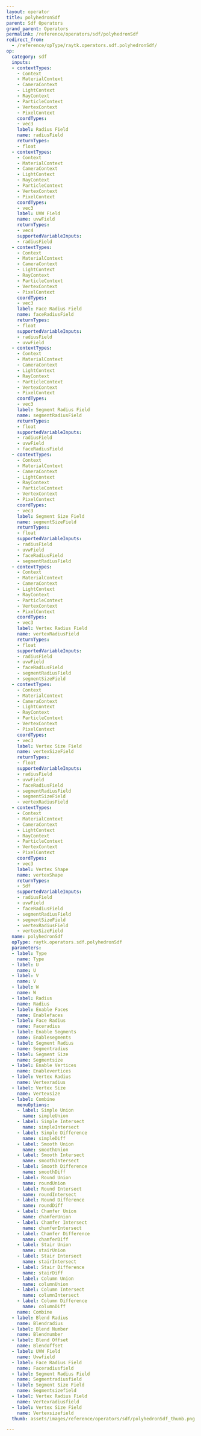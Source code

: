 ```yaml
---
layout: operator
title: polyhedronSdf
parent: Sdf Operators
grand_parent: Operators
permalink: /reference/operators/sdf/polyhedronSdf
redirect_from:
  - /reference/opType/raytk.operators.sdf.polyhedronSdf/
op:
  category: sdf
  inputs:
  - contextTypes:
    - Context
    - MaterialContext
    - CameraContext
    - LightContext
    - RayContext
    - ParticleContext
    - VertexContext
    - PixelContext
    coordTypes:
    - vec3
    label: Radius Field
    name: radiusField
    returnTypes:
    - float
  - contextTypes:
    - Context
    - MaterialContext
    - CameraContext
    - LightContext
    - RayContext
    - ParticleContext
    - VertexContext
    - PixelContext
    coordTypes:
    - vec3
    label: UVW Field
    name: uvwField
    returnTypes:
    - vec4
    supportedVariableInputs:
    - radiusField
  - contextTypes:
    - Context
    - MaterialContext
    - CameraContext
    - LightContext
    - RayContext
    - ParticleContext
    - VertexContext
    - PixelContext
    coordTypes:
    - vec3
    label: Face Radius Field
    name: faceRadiusField
    returnTypes:
    - float
    supportedVariableInputs:
    - radiusField
    - uvwField
  - contextTypes:
    - Context
    - MaterialContext
    - CameraContext
    - LightContext
    - RayContext
    - ParticleContext
    - VertexContext
    - PixelContext
    coordTypes:
    - vec3
    label: Segment Radius Field
    name: segmentRadiusField
    returnTypes:
    - float
    supportedVariableInputs:
    - radiusField
    - uvwField
    - faceRadiusField
  - contextTypes:
    - Context
    - MaterialContext
    - CameraContext
    - LightContext
    - RayContext
    - ParticleContext
    - VertexContext
    - PixelContext
    coordTypes:
    - vec3
    label: Segment Size Field
    name: segmentSizeField
    returnTypes:
    - float
    supportedVariableInputs:
    - radiusField
    - uvwField
    - faceRadiusField
    - segmentRadiusField
  - contextTypes:
    - Context
    - MaterialContext
    - CameraContext
    - LightContext
    - RayContext
    - ParticleContext
    - VertexContext
    - PixelContext
    coordTypes:
    - vec3
    label: Vertex Radius Field
    name: vertexRadiusField
    returnTypes:
    - float
    supportedVariableInputs:
    - radiusField
    - uvwField
    - faceRadiusField
    - segmentRadiusField
    - segmentSizeField
  - contextTypes:
    - Context
    - MaterialContext
    - CameraContext
    - LightContext
    - RayContext
    - ParticleContext
    - VertexContext
    - PixelContext
    coordTypes:
    - vec3
    label: Vertex Size Field
    name: vertexSizeField
    returnTypes:
    - float
    supportedVariableInputs:
    - radiusField
    - uvwField
    - faceRadiusField
    - segmentRadiusField
    - segmentSizeField
    - vertexRadiusField
  - contextTypes:
    - Context
    - MaterialContext
    - CameraContext
    - LightContext
    - RayContext
    - ParticleContext
    - VertexContext
    - PixelContext
    coordTypes:
    - vec3
    label: Vertex Shape
    name: vertexShape
    returnTypes:
    - Sdf
    supportedVariableInputs:
    - radiusField
    - uvwField
    - faceRadiusField
    - segmentRadiusField
    - segmentSizeField
    - vertexRadiusField
    - vertexSizeField
  name: polyhedronSdf
  opType: raytk.operators.sdf.polyhedronSdf
  parameters:
  - label: Type
    name: Type
  - label: U
    name: U
  - label: V
    name: V
  - label: W
    name: W
  - label: Radius
    name: Radius
  - label: Enable Faces
    name: Enablefaces
  - label: Face Radius
    name: Faceradius
  - label: Enable Segments
    name: Enablesegments
  - label: Segment Radius
    name: Segmentradius
  - label: Segment Size
    name: Segmentsize
  - label: Enable Vertices
    name: Enablevertices
  - label: Vertex Radius
    name: Vertexradius
  - label: Vertex Size
    name: Vertexsize
  - label: Combine
    menuOptions:
    - label: Simple Union
      name: simpleUnion
    - label: Simple Intersect
      name: simpleIntersect
    - label: Simple Difference
      name: simpleDiff
    - label: Smooth Union
      name: smoothUnion
    - label: Smooth Intersect
      name: smoothIntersect
    - label: Smooth Difference
      name: smoothDiff
    - label: Round Union
      name: roundUnion
    - label: Round Intersect
      name: roundIntersect
    - label: Round Difference
      name: roundDiff
    - label: Chamfer Union
      name: chamferUnion
    - label: Chamfer Intersect
      name: chamferIntersect
    - label: Chamfer Difference
      name: chamferDiff
    - label: Stair Union
      name: stairUnion
    - label: Stair Intersect
      name: stairIntersect
    - label: Stair Difference
      name: stairDiff
    - label: Column Union
      name: columnUnion
    - label: Column Intersect
      name: columnIntersect
    - label: Column Difference
      name: columnDiff
    name: Combine
  - label: Blend Radius
    name: Blendradius
  - label: Blend Number
    name: Blendnumber
  - label: Blend Offset
    name: Blendoffset
  - label: UVW Field
    name: Uvwfield
  - label: Face Radius Field
    name: Faceradiusfield
  - label: Segment Radius Field
    name: Segmentradiusfield
  - label: Segment Size Field
    name: Segmentsizefield
  - label: Vertex Radius Field
    name: Vertexradiusfield
  - label: Vertex Size Field
    name: Vertexsizefield
  thumb: assets/images/reference/operators/sdf/polyhedronSdf_thumb.png

---
```


